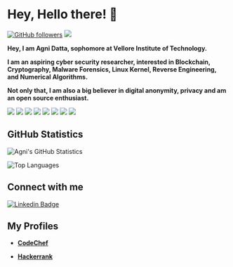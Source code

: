 # **Hey, Hello there! :wave:**

[![GitHub followers](https://img.shields.io/github/followers/datta-agni?label=Follow&style=social)](https://github.com/datta-agni/?tab=followers) ![](https://komarev.com/ghpvc/?username=datta-agni&color=4285F4)

**Hey, I am Agni Datta, sophomore at Vellore Institute of Technology.**

**I am an aspiring cyber security researcher, interested in Blockchain, Cryptography, Malware Forensics, Linux Kernel, Reverse Engineering, and Numerical Algorithms.**

**Not only that, I am also a big believer in digital anonymity, privacy and am an open source enthusiast.**

![](https://img.shields.io/badge/OS-Linux/Unix-informational?style=flat&logo=<LOGO_NAME>&logoColor=white&color=4285F4)
![](https://img.shields.io/badge/Coding_in-NSM_Assembly-informational?style=flat&logo=<LOGO_NAME>&logoColor=white&color=4285F4)
![](https://img.shields.io/badge/Coding_in-C-informational?style=flat&logo=<LOGO_NAME>&logoColor=white&color=4285F4)
![](https://img.shields.io/badge/Coding_in-Java-informational?style=flat&logo=<LOGO_NAME>&logoColor=white&color=4285F4)
![](https://img.shields.io/badge/Coding_in-Python-informational?style=flat&logo=<LOGO_NAME>&logoColor=white&color=4285F4)
![](https://img.shields.io/badge/Coding_in-Ruby-informational?style=flat&logo=<LOGO_NAME>&logoColor=white&color=4285F4)
![](https://img.shields.io/badge/Documentation_in-LaTeX-informational?style=flat&logo=<LOGO_NAME>&logoColor=white&color=4285F4)
![](https://img.shields.io/badge/Photo_Editing-Adobe_Photoshop-informational?style=flat&logo=<LOGO_NAME>&logoColor=white&color=4285F4)

## **GitHub Statistics**

![Agni's GitHub Statistics](https://github-readme-stats.vercel.app/api?username=datta-agni&show_icons=true)

![Top Languages](https://github-readme-stats.vercel.app/api/top-langs/?username=datta-agni&layout=compact)

## **Connect with me**

[![Linkedin Badge](https://img.shields.io/badge/-Agni-blue?style=for-the-badge-square&logo=Linkedin&logoColor=white&link=https://https://www.linkedin.com/in/agni-datta-3380b8163/)](https://www.linkedin.com/in/agni-datta-3380b8163/)

## **My Profiles**

- **[CodeChef](https://www.codechef.com/users/dattagni09)**

- **[Hackerrank](https://www.hackerrank.com/dattadunga)**
